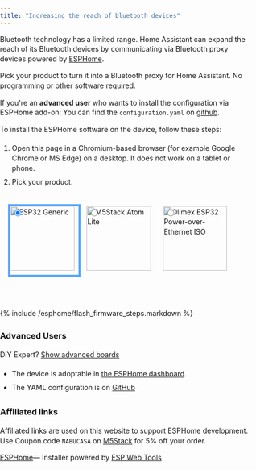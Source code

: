 ```yaml
---
title: "Increasing the reach of bluetooth devices"
---
```



  <head>
    <style>
      body {
        font-family: -apple-system, system-ui, BlinkMacSystemFont, "Segoe UI",
          Roboto, Ubuntu, sans-serif;
        padding: 0;
        margin: 0;
        line-height: 1.4;
      }
      .content {
        max-width: 600px;
        margin: 0 auto;
        padding: 12px;
      }
      .header {
        display: block;
        width: 100%;
        aspect-ratio: 1200 / 675;
        border-radius: 12px;
      }
      .hidden {
        display: none;
      }
      li {
        padding: 4px 0;
      }
      .radios {
        display: flex;
        flex-direction: row;
        flex-wrap: wrap;
        align-items: center;
      }
      .radios label {
        padding: 4px;
        cursor: pointer;
        width: calc(33.3% - 16px);
        display: block;
        position: relative;
      }
      .radios input {
        position: absolute;
        top: 12px;
        left: 12px;
      }
      .radios img {
        display: block;
        width: calc(100% - 8px);
        border: 4px solid rgba(0, 0, 0, 0);
        aspect-ratio: 1;
      }
      input:checked + img {
        border-color: #58a6ff;
      }
      @media (prefers-color-scheme: dark) {
        body {
          background-color: #333;
          color: #fff;
        }
        a {
          color: #58a6ff;
        }
      }
      @media only screen and (max-width: 450px) {
        .radios label {
          width: calc(50% - 16px);
          max-width: initial;
        }
      }
      .diy::after {
        content: "DIY";
        background-color: #f44336;
        color: #fff;
        padding: 2px 4px;
        border-radius: 4px;
        font-size: 0.8em;
        position: absolute;
        bottom: 12px;
        left: 12px;
      }
      body .diy {
        display: none;
      }
      body.show-diy .diy {
        display: initial;
      }
    </style>
    <script
      type="module"
      src="https://unpkg.com/esp-web-tools@9/dist/web/install-button.js?module"
    ></script>
  </head>


Bluetooth technology has a limited range. Home Assistant can expand the reach of its Bluetooth devices by communicating via Bluetooth proxy devices powered by [ESPHome](https://esphome.io/). 

Pick your product to turn it into a Bluetooth proxy for Home Assistant. No programming or other software required.

If you're an **advanced user** who wants to install the configuration via ESPHome add-on: You can find the `configuration.yaml` on [github](https://github.com/esphome/bluetooth-proxies).

To install the ESPHome software on the device, follow these steps:

1. Open this page in a Chromium-based browser (for example Google Chrome or MS Edge) on a desktop. It does not work on a tablet or phone.
1. Pick your product.

<div class="content">
<div class="radios">
    <label>
      <input type="radio" name="type" value="esp32-generic" checked />
      <img src="/images/docs/esphome/esp32_generic.png" alt="ESP32 Generic" />
    </label>
    <label>
      <input type="radio" name="type" value="m5stack-atom-lite" />
      <img src="/images/docs/esphome/m5stack_atom_lite.png" alt="M5Stack Atom Lite" />
    </label>
    <label>
      <input type="radio" name="type" value="olimex-esp32-poe-iso" />
      <img
        src="/images/docs/esphome/olimex_esp32_poe_iso.png"
        alt="Olimex ESP32 Power-over-Ethernet ISO"
      />
    </label>
    <label class="diy">
      <input type="radio" name="type" value="lilygo-t-eth-poe" />
      <img src="/images/docs/esphome/lilygo-eth-poe.png" alt="LilyGO T-ETH-POE" />
    </label>
    <label class="diy">
      <input type="radio" name="type" value="gl-s10" />
      <img src="/images/docs/esphome/gl-s10.png" alt="GL.iNet GL-S10" />
    </label>
    <label class="diy">
      <input type="radio" name="type" value="wt32-eth01" />
      <img src="/images/docs/esphome/wt32-eth01.png" alt="Wireless-Tag WT32-ETH01" />
    </label>
</div>
  <br />
  <p class="button-row" align="center">
          <esp-web-install-button></esp-web-install-button>
  </p>

  <div class="hidden info esp32-generic">
    <h3>Generic ESP32</h3>
    <p>
      Turn any ESP32 into a Bluetooth proxy for Home Assistant. This option
      only works for "plain" ESP32 and not for ESP32-C3 or other variants.
    </p>
    <p>Buy</p>
    <ul>
      <li>
        <a
          href="https://www.amazon.com/ESP-WROOM-32-Development-Microcontroller-Integrated-Compatible/dp/B08D5ZD528/?&_encoding=UTF8&tag=homeassista0e-20&linkCode=ur2&linkId=f9087b654cd5735f0761ae5db99e1e1a&camp=1789&creative=9325"
          >Amazon</a
        >
      </li>
    </ul>
  </div>

  <div class="hidden info gl-s10">
    <h3>GL.iNet GL-S10</h3>
    <p>
      ESP32 in a case with external antenna and wired Ethernet connection
      that can also be powered using Power over Ethernet 802.3af. Note that
      when installed via this website, Wi-Fi is disabled and it needs to be
      connected via Ethernet.
    </p>
      <b>Warning: This board requires extra work.</b>
      This device requires you to disassemble the device to be able to
      install it as a Bluetooth proxy. This installation method is for
      revision 2.X of their board. See instructions for the configuration of
      other revisions.
      <a href="https://blakadder.com/gl-s10/">Read DIY instructions.</a>
    </p>
    <p>Buy</p>
    <ul>
      <li>
        <a
          href="https://store.gl-inet.com/collections/iot-gateway/products/gl-s10-bluetooth-iot-gateway"
          >GL.iNet Shop</a
        >
      </li>
    </ul>
  </div>

  <div class="hidden info m5stack-atom-lite">
    <h3>M5Stack Atom Lite</h3>
    <p>Small ESP32 board with a case.</p>
    <p>Buy</p>
    <ul>
      <li>
        <a
          href="https://shop.m5stack.com/products/atom-lite-esp32-development-kit?ref=NabuCasa"
          >M5Stack Shop</a
        >
      </li>
      <li>
        <a
          href="https://www.aliexpress.com/item/1005003299215808.html?aff_platform=portals-tool&sk=_A8G2YF&aff_trace_key=90326d2a90444b4887632f62dd533ce4-1654058373639-07963-_A8G2YF&terminal_id=c5517a8c9bb44b4fb32147398fbc2576&aff_fcid=90326d2a90444b4887632f62dd533ce4-1654058373639-07963-_A8G2YF&tt=CPS_NORMAL&aff_fsk=_A8G2YF"
          >AliExpress</a
        >
      </li>
    </ul>
  </div>

<div class="hidden info olimex-esp32-poe-iso">
  <h3>Olimex ESP32 Power-over-Ethernet ISO</h3>
  <p>
    ESP32 board with wired Ethernet connection that can also be powered
    using Power over Ethernet 802.3af. Note that when installed via this
    website, Wi-Fi is disabled and it needs to be connected via Ethernet.
    The <i>ESP32-POE-ISO-EA</i> variant may provide better Bluetooth range
    since it has an external antennae.
    <a href="https://www.thingiverse.com/thing:3857281"
      >Case on Thingiverse.</a
    >
  </p>
  <p>Buy</p>
  <ul>
    <li>
      <a
        href="https://www.olimex.com/Products/IoT/ESP32/ESP32-POE-ISO-EA/open-source-hardware"
        >Olimex</a
      >
    </li>
    <li>
      <a
        href="https://www.mouser.com/ProductDetail/Olimex-Ltd/ESP32-POE-ISO?qs=sGAEpiMZZMuqBwn8WqcFUj2aNd7i9W7uc087HzBKguU1UBkflb3j3w%3D%3D"
        >Mouser</a
      >
    </li>
  </ul>
</div>

<div class="hidden info wt32-eth01">
  <h3>Wireless-Tag WT32-ETH01</h3>
  <p>
    ESP32 board with wired Ethernet connection. Note that when installed
    via this website, Wi-Fi is disabled and it needs to be connected via
    Ethernet.
    <a href="https://www.thingiverse.com/search?q=WT32-ETH01"
      >Various enclosures on Thingiverse.</a
    >
  </p>
  <p>
    <b>Warning: This board requires extra work.</b>
    This device requires you to create a special flash tool to be able to
    install it as a Bluetooth proxy.
    <a
      href="https://community.home-assistant.io/t/how-i-installed-esphome-on-the-wt32-eth01/359027"
      >Read DIY instructions.</a
    >
  </p>
  <p>Buy</p>
  <ul>
    <li>
      <a href="https://www.aliexpress.com/wholesale?SearchText=WT32-ETH01"
        >AliExpress</a
      >
    </li>
    <li>
      <a
        href="https://eu.mouser.com/ProductDetail/Seeed-Studio/102991455?qs=hd1VzrDQEGjybZ4QAH35DA%3D%3D"
        >Mouser</a
      >
    </li>
    <li>
      <a
        href="https://www.tubeszb.com/product/wt32-eth01-bluetooth-proxy-kit/53"
        >TubesZB - Kit with enlosure and USB-C</a
      >
    </li>
  </ul>
</div>

<div class="hidden info lilygo-t-eth-poe">
  <h3>LilyGO T-ETH-POE ESP32-WROOM</h3>
  <p>
    A compact board with an ESP32-WROOM module and wired Ethernet
    connection. Can be powered via Power over Ethernet 802.3af or via the
    built in USB-C port. Note that when installed via this website, Wi-Fi
    is disabled and it needs to be connected via Ethernet.
    <a
      href="https://www.thingiverse.com/search?q=LILYGO TTGO T-Internet-POE ESP32"
      >Various enclosures on Thingiverse.</a
    >
  </p>
  <p>
    <b>Warning: This board requires extra work.</b>
    This device comes with a special "download tool" that needs to be used
    to install it as a Bluetooth proxy.
  </p>
  <p>Buy</p>
  <ul>
    <li>
      <a
        href="https://www.aliexpress.com/item/2255800936677694.html?pdp_ext_f=%7B%22sku_id%22%3A%2210000014557692201%22%7D"
        >AliExpress</a
      >
    </li>
  </ul>
</div>
</div>

{% include /esphome/flash_firmware_steps.markdown %}

### Advanced Users

DIY Expert? [Show advanced boards](?diy)

* The device is adoptable in [the ESPHome dashboard](https://my.home-assistant.io/redirect/supervisor_addon/?addon=5c53de3b_esphome&amp;repository_url=https%3A%2F%2Fgithub.com%2Fesphome%2Fhome-assistant-addon).
* The YAML configuration is on [GitHub](https://github.com/esphome/bluetooth-proxies/)


### Affiliated links

Affiliated links are used on this website to support ESPHome development. Use Coupon code `NABUCASA` on [M5Stack](https://shop.m5stack.com/discount/NABUCASA?ref=NabuCasa) for 5% off your order.

[ESPHome](https://esphome.io)&mdash; Installer powered by [ESP Web Tools](https://esphome.github.io/esp-web-tools/)

<script>
  document.querySelectorAll('input[name="type"]').forEach((radio) => radio.addEventListener("change", () => {
      const button = document.querySelector("esp-web-install-button");
      button.manifest = `https://esphome.github.io/bluetooth-proxies/${radio.value}-manifest.json`;
      document.querySelectorAll(".info").forEach((info) => {
        info.classList.add("hidden");
      });
      document
        .querySelector(`.info.${radio.value}`)
        .classList.remove("hidden");
    })
  );
  document
    .querySelector('input[name="type"]:checked')
    .dispatchEvent(new Event("change"));
  if (new URLSearchParams(document.location.search).has("diy")) {
    document.body.classList.add("show-diy");
  }
</script>
